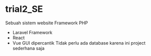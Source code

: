 # trial2_SE
Sebuah sistem website
Framework PHP
  * Laravel
Framework
  * React
  * Vue
GUI dipercantik
Tidak perlu ada database
karena ini project sederhana saja
